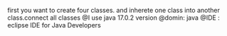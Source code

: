 first you want to create four classes.
and inherete one class into another class.connect all classes
@I use java 17.0.2 version
@domin: java
@IDE : eclipse IDE for Java Developers 
